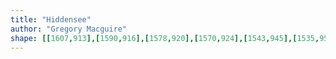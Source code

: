 ```yaml
---
title: "Hiddensee"
author: "Gregory Macguire"
shape: [[1607,913],[1590,916],[1578,920],[1570,924],[1543,945],[1535,954],[1534,960],[1530,965],[1534,972],[1534,986],[1528,993],[1530,996],[1556,1001],[1563,1008],[1565,1013],[1565,1111],[1563,1129],[1564,1143],[1562,1170],[1563,1184],[1561,1230],[1562,1265],[1560,1293],[1560,1326],[1558,1337],[1558,1494],[1554,1506],[1554,1538],[1552,1544],[1553,1580],[1551,1585],[1550,1623],[1548,1630],[1549,1648],[1545,1828],[1545,1939],[1547,1948],[1548,1987],[1547,2038],[1545,2045],[1545,2102],[1542,2131],[1548,2136],[1567,2143],[1605,2145],[1653,2143],[1660,2140],[1664,2133],[1663,2082],[1666,2001],[1666,1931],[1670,1798],[1670,1743],[1673,1672],[1673,1595],[1676,1475],[1678,1460],[1679,1376],[1681,1348],[1681,1297],[1684,1235],[1684,1180],[1686,1137],[1685,1114],[1689,1004],[1688,949],[1685,925],[1681,920],[1673,916],[1644,913]]
---
```

